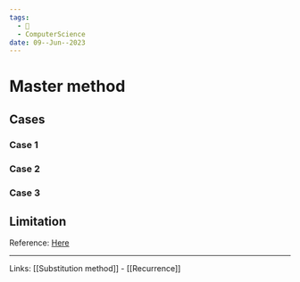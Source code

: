 ```yaml
---
tags:
  - 🌱
  - ComputerScience 
date: 09--Jun--2023
---
```


# Master method

## Cases
### Case 1
### Case 2
### Case 3

## Limitation


Reference: [Here](https://www.programiz.com/dsa/master-theorem)

---
Links: [[Substitution method]] - [[Recurrence]]